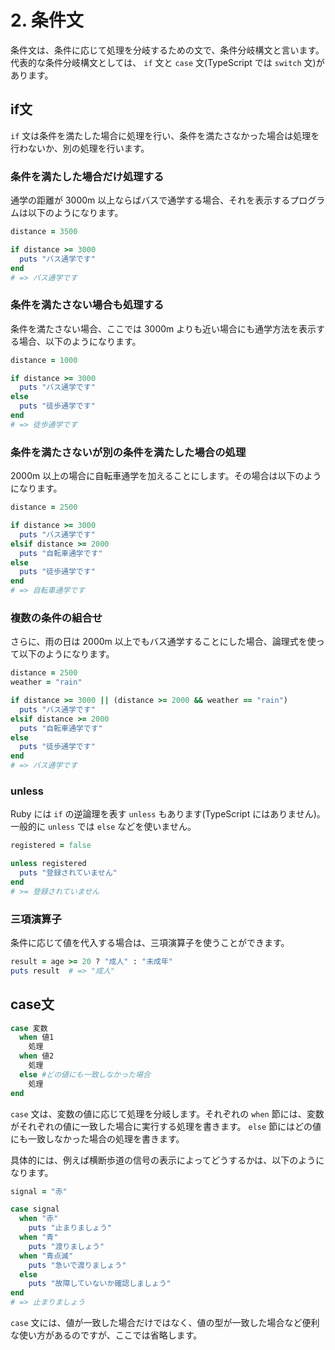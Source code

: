 # 2. 条件文

条件文は、条件に応じて処理を分岐するための文で、条件分岐構文と言います。代表的な条件分岐構文としては、 `if` 文と `case` 文(TypeScript では `switch` 文)があります。

## if文

`if` 文は条件を満たした場合に処理を行い、条件を満たさなかった場合は処理を行わないか、別の処理を行います。

### 条件を満たした場合だけ処理する

通学の距離が 3000m 以上ならばバスで通学する場合、それを表示するプログラムは以下のようになります。

```ruby
distance = 3500

if distance >= 3000
  puts "バス通学です"
end
# => バス通学です
```

### 条件を満たさない場合も処理する

条件を満たさない場合、ここでは 3000m よりも近い場合にも通学方法を表示する場合、以下のようになります。

```ruby
distance = 1000

if distance >= 3000
  puts "バス通学です"
else
  puts "徒歩通学です"
end
# => 徒歩通学です
```

### 条件を満たさないが別の条件を満たした場合の処理

2000m 以上の場合に自転車通学を加えることにします。その場合は以下のようになります。

```ruby
distance = 2500

if distance >= 3000
  puts "バス通学です"
elsif distance >= 2000
  puts "自転車通学です"
else
  puts "徒歩通学です"
end
# => 自転車通学です
```

### 複数の条件の組合せ

さらに、雨の日は 2000m 以上でもバス通学することにした場合、論理式を使って以下のようになります。

```ruby
distance = 2500
weather = "rain"

if distance >= 3000 || (distance >= 2000 && weather == "rain")
  puts "バス通学です"
elsif distance >= 2000
  puts "自転車通学です"
else
  puts "徒歩通学です"
end
# => バス通学です
```

### unless

Ruby には `if` の逆論理を表す `unless` もあります(TypeScript にはありません)。一般的に `unless` では `else` などを使いません。

```ruby
registered = false

unless registered
  puts "登録されていません"
end
# >= 登録されていません
```

### 三項演算子

条件に応じて値を代入する場合は、三項演算子を使うことができます。

```ruby
result = age >= 20 ? "成人" : "未成年"
puts result  # => "成人"
```

## case文

```ruby
case 変数
  when 値1
    処理
  when 値2
    処理
  else #どの値にも一致しなかった場合
    処理
end
```

`case` 文は、変数の値に応じて処理を分岐します。それぞれの `when` 節には、変数がそれぞれの値に一致した場合に実行する処理を書きます。 `else` 節にはどの値にも一致しなかった場合の処理を書きます。

具体的には、例えば横断歩道の信号の表示によってどうするかは、以下のようになります。

```ruby
signal = "赤"

case signal
  when "赤"
    puts "止まりましょう"
  when "青"
    puts "渡りましょう"
  when "青点滅"
    puts "急いで渡りましょう"
  else
    puts "故障していないか確認しましょう"
end
# => 止まりましょう
```

`case` 文には、値が一致した場合だけではなく、値の型が一致した場合など便利な使い方があるのですが、ここでは省略します。
